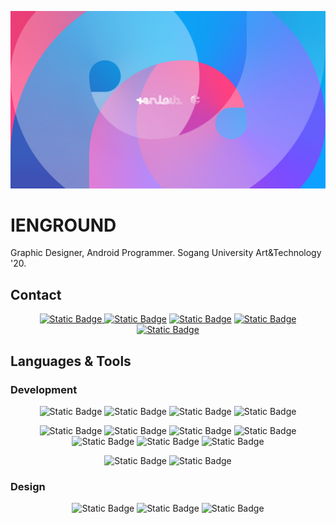![IENGROUND](https://raw.githubusercontent.com/ienground/ienground/main/dev_page.png)

# IENGROUND
Graphic Designer, Android Programmer.
Sogang University Art&Technology '20.

## Contact
<p align="center">
<a href="mailto:my@ien.zone" target="blank"><img alt="Static Badge" src="https://img.shields.io/badge/Gmail-%23EA4335?style=for-the-badge&logo=gmail&logoColor=white">
</a>
<a href="https://fb.com/ienlab" target="blank"><img alt="Static Badge" src="https://img.shields.io/badge/Facebook-1877F2?style=for-the-badge&logo=facebook&logoColor=white&link=https%3A%2F%2Fwww.facebook.com%2Fienlab"></a>
<a href="https://instagram.com/ienlab" target="blank"><img alt="Static Badge" src="https://img.shields.io/badge/Instagram-8134AF?style=for-the-badge&logo=instagram&logoColor=white"></a>
<a href="https://www.behance.net/ericanorhee" target="blank"><img alt="Static Badge" src="https://img.shields.io/badge/Behance-053eff?style=for-the-badge&logo=behance&logoColor=white"></a>
<a href="https://blog.ien.zone/rss" target="blank"><img alt="Static Badge" src="https://img.shields.io/badge/Rss-f26522?style=for-the-badge&logo=rss&logoColor=white"></a>
</p>

## Languages & Tools

### Development
<p align="center">
  <img alt="Static Badge" src="https://img.shields.io/badge/Android-34A853?style=for-the-badge&logo=android&logoColor=white">
<img alt="Static Badge" src="https://img.shields.io/badge/Arduino-%2300878F?style=for-the-badge&logo=arduino&logoColor=white">
<img alt="Static Badge" src="https://img.shields.io/badge/React-%2361DAFB?style=for-the-badge&logo=react&logoColor=black">
<img alt="Static Badge" src="https://img.shields.io/badge/p5.js-%23ED225D?style=for-the-badge&logo=p5.js&logoColor=white">

</p>
<p align="center">
<img alt="Static Badge" src="https://img.shields.io/badge/Kotlin-E24462?style=for-the-badge&logo=kotlin&logoColor=white">
<img alt="Static Badge" src="https://img.shields.io/badge/Typescript-3178C6?style=for-the-badge&logo=typescript&logoColor=white">
<img alt="Static Badge" src="https://img.shields.io/badge/JavaScript-%23F7DF1E?style=for-the-badge&logo=javascript&logoColor=black">

<img alt="Static Badge" src="https://img.shields.io/badge/HTML-%23E34F26?style=for-the-badge&logo=html5&logoColor=white">
<img alt="Static Badge" src="https://img.shields.io/badge/CSS-%231572B6?style=for-the-badge&logo=css3&logoColor=white">
<img alt="Static Badge" src="https://img.shields.io/badge/Python-%233776AB?style=for-the-badge&logo=python&logoColor=white">
<img alt="Static Badge" src="https://img.shields.io/badge/Clang-%23A8B9CC?style=for-the-badge&logo=c&logoColor=black">

</p>
<p align="center">
  <img alt="Static Badge" src="https://img.shields.io/badge/Android%20Studio-3DDC84?style=for-the-badge&logo=androidstudio&logoColor=white">
<img alt="Static Badge" src="https://img.shields.io/badge/Webstorm-%23000000?style=for-the-badge&logo=webstorm&logoColor=white">

</p>

### Design
<p align="center">
<img alt="Static Badge" src="https://img.shields.io/badge/Photoshop-%2331A8FF?style=for-the-badge&logo=adobephotoshop&logoColor=white">
<img alt="Static Badge" src="https://img.shields.io/badge/Illustrator-%23FF9A00?style=for-the-badge&logo=adobeillustrator&logoColor=white">
<img alt="Static Badge" src="https://img.shields.io/badge/Figma-%23F24E1E?style=for-the-badge&logo=figma&logoColor=white">

</p>
